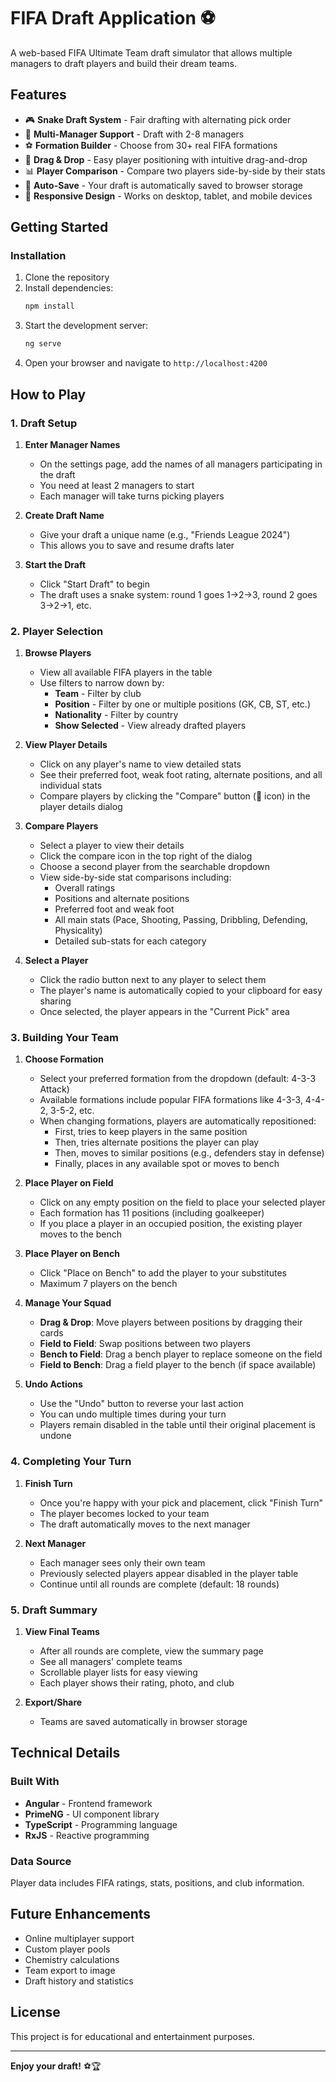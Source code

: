 # FIFA Draft Application ⚽

A web-based FIFA Ultimate Team draft simulator that allows multiple managers to draft players and build their dream teams.

## Features

- 🎮 **Snake Draft System** - Fair drafting with alternating pick order
- 👥 **Multi-Manager Support** - Draft with 2-8 managers
- ⚽ **Formation Builder** - Choose from 30+ real FIFA formations
- 🔄 **Drag & Drop** - Easy player positioning with intuitive drag-and-drop
- 📊 **Player Comparison** - Compare two players side-by-side by their stats
- 💾 **Auto-Save** - Your draft is automatically saved to browser storage
- 📱 **Responsive Design** - Works on desktop, tablet, and mobile devices

## Getting Started

### Installation

1. Clone the repository
2. Install dependencies:
   ```bash
   npm install
   ```
3. Start the development server:
   ```bash
   ng serve
   ```
4. Open your browser and navigate to `http://localhost:4200`

## How to Play

### 1. Draft Setup

1. **Enter Manager Names**
   - On the settings page, add the names of all managers participating in the draft
   - You need at least 2 managers to start
   - Each manager will take turns picking players

2. **Create Draft Name**
   - Give your draft a unique name (e.g., "Friends League 2024")
   - This allows you to save and resume drafts later

3. **Start the Draft**
   - Click "Start Draft" to begin
   - The draft uses a snake system: round 1 goes 1→2→3, round 2 goes 3→2→1, etc.

### 2. Player Selection

1. **Browse Players**
   - View all available FIFA players in the table
   - Use filters to narrow down by:
     - **Team** - Filter by club
     - **Position** - Filter by one or multiple positions (GK, CB, ST, etc.)
     - **Nationality** - Filter by country
     - **Show Selected** - View already drafted players

2. **View Player Details**
   - Click on any player's name to view detailed stats
   - See their preferred foot, weak foot rating, alternate positions, and all individual stats
   - Compare players by clicking the "Compare" button (👥 icon) in the player details dialog

3. **Compare Players**
   - Select a player to view their details
   - Click the compare icon in the top right of the dialog
   - Choose a second player from the searchable dropdown
   - View side-by-side stat comparisons including:
     - Overall ratings
     - Positions and alternate positions
     - Preferred foot and weak foot
     - All main stats (Pace, Shooting, Passing, Dribbling, Defending, Physicality)
     - Detailed sub-stats for each category

4. **Select a Player**
   - Click the radio button next to any player to select them
   - The player's name is automatically copied to your clipboard for easy sharing
   - Once selected, the player appears in the "Current Pick" area

### 3. Building Your Team

1. **Choose Formation**
   - Select your preferred formation from the dropdown (default: 4-3-3 Attack)
   - Available formations include popular FIFA formations like 4-3-3, 4-4-2, 3-5-2, etc.
   - When changing formations, players are automatically repositioned:
     - First, tries to keep players in the same position
     - Then, tries alternate positions the player can play
     - Then, moves to similar positions (e.g., defenders stay in defense)
     - Finally, places in any available spot or moves to bench

2. **Place Player on Field**
   - Click on any empty position on the field to place your selected player
   - Each formation has 11 positions (including goalkeeper)
   - If you place a player in an occupied position, the existing player moves to the bench

3. **Place Player on Bench**
   - Click "Place on Bench" to add the player to your substitutes
   - Maximum 7 players on the bench

4. **Manage Your Squad**
   - **Drag & Drop**: Move players between positions by dragging their cards
   - **Field to Field**: Swap positions between two players
   - **Bench to Field**: Drag a bench player to replace someone on the field
   - **Field to Bench**: Drag a field player to the bench (if space available)

5. **Undo Actions**
   - Use the "Undo" button to reverse your last action
   - You can undo multiple times during your turn
   - Players remain disabled in the table until their original placement is undone

### 4. Completing Your Turn

1. **Finish Turn**
   - Once you're happy with your pick and placement, click "Finish Turn"
   - The player becomes locked to your team
   - The draft automatically moves to the next manager

2. **Next Manager**
   - Each manager sees only their own team
   - Previously selected players appear disabled in the player table
   - Continue until all rounds are complete (default: 18 rounds)

### 5. Draft Summary

1. **View Final Teams**
   - After all rounds are complete, view the summary page
   - See all managers' complete teams
   - Scrollable player lists for easy viewing
   - Each player shows their rating, photo, and club

2. **Export/Share**
   - Teams are saved automatically in browser storage

## Technical Details

### Built With
- **Angular** - Frontend framework
- **PrimeNG** - UI component library
- **TypeScript** - Programming language
- **RxJS** - Reactive programming

### Data Source
Player data includes FIFA ratings, stats, positions, and club information.

## Future Enhancements

- Online multiplayer support
- Custom player pools
- Chemistry calculations
- Team export to image
- Draft history and statistics

## License

This project is for educational and entertainment purposes.

---

**Enjoy your draft!** ⚽🏆
